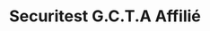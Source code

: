 ---
title: "Securitest G.C.T.A Affilié"
url: /gif-sur-yvette/securitest-g-c-t-a-affilie/
shop: réparation de voitures
---